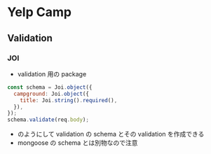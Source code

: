 # Yelp Camp

## Validation

### JOI

- validation 用の package

```javascript
const schema = Joi.object({
  campground: Joi.object({
    title: Joi.string().required(),
  }),
});
schema.validate(req.body);
```

- のようにして validation の schema とその validation を作成できる
- mongoose の schema とは別物なので注意
